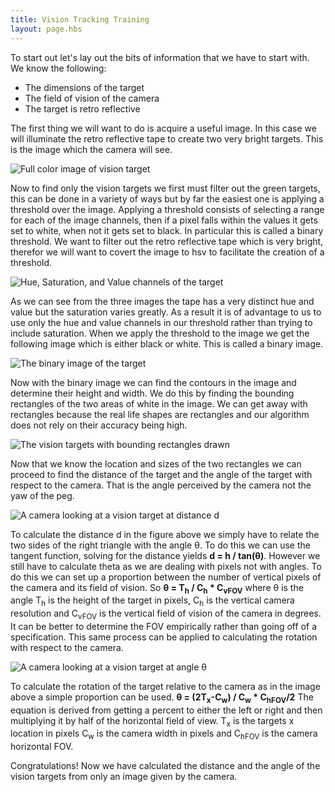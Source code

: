 ```yaml
---
title: Vision Tracking Training
layout: page.hbs
---
```


To start out let's lay out the bits of information that we have to start with. We know the following:
 - The dimensions of the target
 - The field of vision of the camera
 - The target is retro reflective

The first thing we will want to do is acquire a useful image. In this case we will illuminate the retro reflective tape to create two very bright targets. This is the image which the camera will see.

![Full color image of vision target](/images/courses/vision-tracking/target.png)

Now to find only the vision targets we first must filter out the green targets, this can be done in a variety of ways but by far the easiest one is applying a threshold over the image. Applying a threshold consists of selecting a range for each of the image channels, then if a pixel falls within the values it gets set to white, when not it gets set to black. In particular this is called a binary threshold. We want to filter out the retro reflective tape which is very bright, therefor we will want to covert the image to hsv to facilitate the creation of a threshold.

![Hue, Saturation, and Value channels of the target](/images/courses/vision-tracking/target-hsv.png)

As we can see from the three images the tape has a very distinct hue and value but the saturation varies greatly. As a result it is of advantage to us to use only the hue and value channels in our threshold rather than trying to include saturation. When we apply the threshold to the image we get the following image which is either black or white. This is called a binary image.

![The binary image of the target](/images/courses/vision-tracking/target-binary.png)

Now with the binary image we can find the contours in the image and determine their height and width. We do this by finding the bounding rectangles of the two areas of white in the image. We can get away with rectangles because the real life shapes are rectangles and our algorithm does not rely on their accuracy being high.

![The vision targets with bounding rectangles drawn](/images/courses/vision-tracking/target-min-area-rect-labled.png)

Now that we know the location and sizes of the two rectangles we can proceed to find the distance of the target and the angle of the target with respect to the camera. That is the angle perceived by the camera not the yaw of the peg.

![A camera looking at a vision target at distance d](/images/courses/vision-tracking/camera-distance.svg)

To calculate the distance d in the figure above we simply have to relate the two sides of the right triangle with the angle θ. To do this we can use the tangent function, solving for the distance yields <span class="nobr">**d = h / tan(θ)**</span>. However we still have to calculate theta as we are dealing with pixels not with angles. To do this we can set up a proportion between the number of vertical pixels of the camera and its field of vision. So <span class="nobr">**θ = T<sub>h</sub> / C<sub>h</sub> * C<sub>vFOV</sub>**</span> where θ is the angle T<sub>h</sub> is the height of the target in pixels, C<sub>h</sub> is the vertical camera resolution and C<sub>vFOV</sub> is the
vertical field of vision of the camera in degrees. It can be better to determine the FOV empirically rather than going off of a specification. This same process can be applied to calculating the rotation with respect to the camera.

![A camera looking at a vision target at angle θ](/images/courses/vision-tracking/camera-rotation.svg)

To calculate the rotation of the target relative to the camera as in the image above a simple proportion can be used. <span class="nobr">**θ = (2T<sub>x</sub>-C<sub>w</sub>) / C<sub>w</sub> * C<sub>hFOV</sub>/2**</span> The equation is derived from getting a percent to either the left or right and then multiplying it by half of the horizontal field of view. T<sub>x</sub> is the targets x location in pixels C<sub>w</sub> is the camera width in pixels and C<sub>hFOV</sub> is the camera horizontal FOV.

Congratulations! Now we have calculated the distance and the angle of the vision targets from only an image given by the camera.
